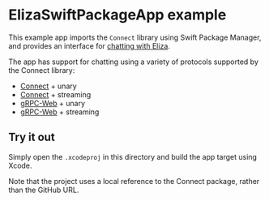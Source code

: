 # ElizaSwiftPackageApp example

This example app imports the `Connect` library using Swift Package Manager,
and provides an interface for
[chatting with Eliza](https://buf.build/bufbuild/eliza).

The app has support for chatting using a variety of protocols supported by
the Connect library:

- [Connect](https://connect.build) + unary
- [Connect](https://connect.build) + streaming
- [gRPC-Web](https://grpc.io) + unary
- [gRPC-Web](https://grpc.io) + streaming

## Try it out

Simply open the `.xcodeproj` in this directory and build the app target
using Xcode.

Note that the project uses a local reference to the Connect package,
rather than the GitHub URL.
